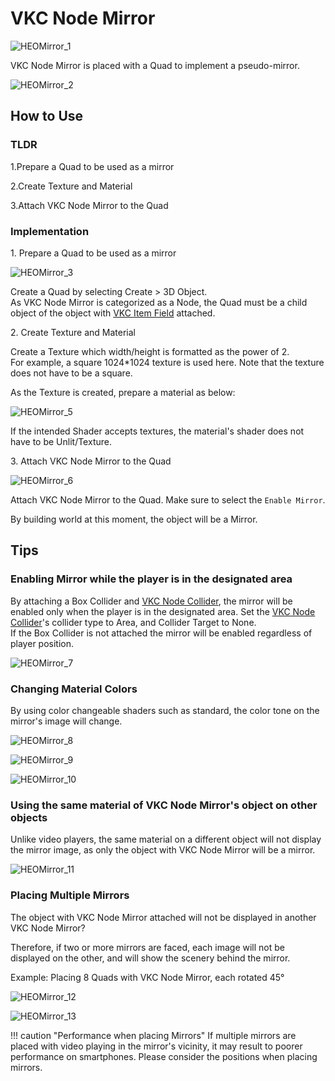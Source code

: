 # VKC Node Mirror

![HEOMirror_1](img/HEOMirror_1.jpg)

VKC Node Mirror is placed with a Quad to implement a pseudo-mirror.

![HEOMirror_2](img/HEOMirror_2.jpg)

## How to Use

### TLDR

1.Prepare a Quad to be used as a mirror

2.Create Texture and Material

3.Attach VKC Node Mirror to the Quad

### Implementation

1\. Prepare a Quad to be used as a mirror

![HEOMirror_3](img/HEOMirror_3.jpg)

Create a Quad by selecting Create > 3D Object.<br>
As VKC Node Mirror is categorized as a Node, the Quad must be a child object of the object with [VKC Item Field](VKCItemField.md) attached.

2\. Create Texture and Material

Create a Texture which width/height is formatted as the power of 2.<br>
For example, a square 1024*1024 texture is used here. Note that the texture does not have to be a square.

As the Texture is created, prepare a material as below:

![HEOMirror_5](img/HEOMirror_5.jpg)

If the intended Shader accepts textures, the material's shader does not have to be Unlit/Texture.

3\. Attach VKC Node Mirror to the Quad

![HEOMirror_6](img/HEOMirror_6.jpg)

Attach VKC Node Mirror to the Quad. Make sure to select the `Enable Mirror`.

By building world at this moment, the object will be a Mirror.

## Tips

### Enabling Mirror while the player is in the designated area

By attaching a Box Collider and [VKC Node Collider](VKCNodeCollider.md), the mirror will be enabled only when the player is in the designated area. Set the [VKC Node Collider](VKCNodeCollider.md)'s collider type to Area, and Collider Target to None.<br>
If the Box Collider is not attached the mirror will be enabled regardless of player position.

![HEOMirror_7](img/HEOMirror_7.jpg)

### Changing Material Colors

By using color changeable shaders such as standard, the color tone on the mirror's image will change.

![HEOMirror_8](img/HEOMirror_8.jpg)

![HEOMirror_9](img/HEOMirror_9.jpg)

![HEOMirror_10](img/HEOMirror_10.jpg)

### Using the same material of VKC Node Mirror's object on other objects

Unlike video players, the same material on a different object will not display the mirror image, as only the object with VKC Node Mirror will be a mirror.

![HEOMirror_11](img/HEOMirror_11.jpg)

### Placing Multiple Mirrors

The object with VKC Node Mirror attached will not be displayed in another VKC Node Mirror?

Therefore, if two or more mirrors are faced, each image will not be displayed on the other, and will show the scenery behind the mirror.

Example: Placing 8 Quads with VKC Node Mirror, each rotated 45°

![HEOMirror_12](img/HEOMirror_12.jpg)

![HEOMirror_13](img/HEOMirror_13.jpg)

!!! caution "Performance when placing Mirrors"
    If multiple mirrors are placed with video playing in the mirror's vicinity, it may result to poorer performance on smartphones.
    Please consider the positions when placing mirrors.
